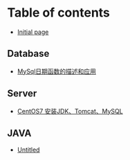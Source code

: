 # Table of contents

* [Initial page](README.md)

## Database

* [MySql日期函数的描述和应用](database/mysql-ri-qi-han-shu-de-miao-shu-he-ying-yong.md)

## Server

* [CentOS7 安装JDK、Tomcat、MySQL](server/untitled-1.md)

## JAVA

* [Untitled](java/untitled.md)

